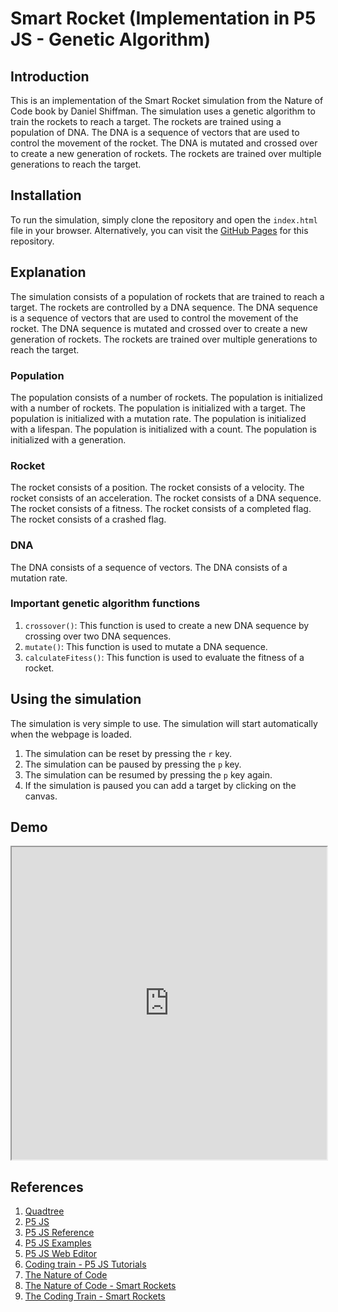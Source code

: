 # Smart Rocket (Implementation in P5 JS - Genetic Algorithm)

## Introduction

This is an implementation of the Smart Rocket simulation from the Nature of Code book by Daniel Shiffman. The simulation uses a genetic algorithm to train the rockets to reach a target. The rockets are trained using a population of DNA. The DNA is a sequence of vectors that are used to control the movement of the rocket. The DNA is mutated and crossed over to create a new generation of rockets. The rockets are trained over multiple generations to reach the target.

## Installation

To run the simulation, simply clone the repository and open the `index.html` file in your browser. Alternatively, you can visit the [GitHub Pages](https://ghostscypher.github.io/smart_rocket/src/index.html) for this repository.

## Explanation

The simulation consists of a population of rockets that are trained to reach a target. The rockets are controlled by a DNA sequence. The DNA sequence is a sequence of vectors that are used to control the movement of the rocket. The DNA sequence is mutated and crossed over to create a new generation of rockets. The rockets are trained over multiple generations to reach the target.

### Population

The population consists of a number of rockets. The population is initialized with a number of rockets. The population is initialized with a target. The population is initialized with a mutation rate. The population is initialized with a lifespan. The population is initialized with a count. The population is initialized with a generation.

### Rocket

The rocket consists of a position. The rocket consists of a velocity. The rocket consists of an acceleration. The rocket consists of a DNA sequence. The rocket consists of a fitness. The rocket consists of a completed flag. The rocket consists of a crashed flag.

### DNA

The DNA consists of a sequence of vectors. The DNA consists of a mutation rate.

### Important genetic algorithm functions

1. `crossover()`: This function is used to create a new DNA sequence by crossing over two DNA sequences.
2. `mutate()`: This function is used to mutate a DNA sequence.
3. `calculateFitess()`: This function is used to evaluate the fitness of a rocket.

## Using the simulation

The simulation is very simple to use. The simulation will start automatically when the webpage is loaded.

1. The simulation can be reset by pressing the `r` key.
2. The simulation can be paused by pressing the `p` key.
3. The simulation can be resumed by pressing the `p` key again.
4. If the simulation is paused you can add a target by clicking on the canvas.

## Demo

<iframe src="https://ghostscypher.github.io/smart_rocket/src/index.html" title="Smart Rockets" width="100%" height="500px"></iframe>

## References

1. [Quadtree](https://en.wikipedia.org/wiki/genetic_algorithm)
2. [P5 JS](https://p5js.org/)
3. [P5 JS Reference](https://p5js.org/reference/)
4. [P5 JS Examples](https://p5js.org/examples/)
5. [P5 JS Web Editor](https://editor.p5js.org/)
6. [Coding train - P5 JS Tutorials](https://www.youtube.com/user/shiffman/playlists?view=50&sort=dd&shelf_id=14)
7. [The Nature of Code](https://natureofcode.com/)
8. [The Nature of Code - Smart Rockets](https://natureofcode.com/book/chapter-9-the-evolution-of-code/)
9. [The Coding Train - Smart Rockets](https://www.youtube.com/watch?v=bGz7mv2vD6g&list=PLRqwX-V7Uu6YHt0dtyf4uiw8tKOxQLvlW&index=9)